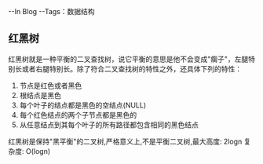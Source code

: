 --In Blog
--Tags：数据结构

## 红黑树
红黑树就是一种平衡的二叉查找树，说它平衡的意思是他不会变成"瘸子"，左腿特别长或者右腿特别长。除了符合二叉查找树的特性之外，还具体下列的特性：
1. 节点是红色或者黑色
2. 根结点是黑色
3. 每个叶子的结点都是黑色的空结点(NULL)
4. 每个红色结点的两个子节点都是黑色的
5. 从任意结点到其每个叶子的所有路径都包含相同的黑色结点

红黑树是保持"黑平衡"的二叉树,严格意义上,不是平衡二叉树,最大高度: 2logn  复杂度: O(logn)






